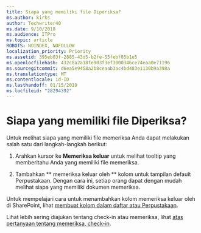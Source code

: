```yaml
---
title: Siapa yang memiliki file Diperiksa?
ms.author: kirks
author: Techwriter40
ms.date: 9/10/2018
ms.audience: ITPro
ms.topic: article
ROBOTS: NOINDEX, NOFOLLOW
localization_priority: Priority
ms.assetid: 395eb03f-2885-43d5-b2fe-55febf85b1e5
ms.openlocfilehash: 432c8a2a18fe903f3ef3000346ce74eaa0e71196
ms.sourcegitcommit: d6ea5e9458a2b8ceaab3ac4bd483e1130b9a398a
ms.translationtype: MT
ms.contentlocale: id-ID
ms.lasthandoff: 01/15/2019
ms.locfileid: "28294392"
---
```

# <a name="who-has-a-file-checked-out"></a>Siapa yang memiliki file Diperiksa?

Untuk melihat siapa yang memiliki file memeriksa Anda dapat melakukan salah satu dari langkah-langkah berikut:
  
1. Arahkan kursor ke **Memeriksa keluar** untuk melihat tooltip yang memberitahu Anda yang memiliki file memeriksa. 
    
2. Tambahkan ** memeriksa keluar oleh ** kolom untuk tampilan default Perpustakaan. Dengan cara ini, setiap orang dapat dengan mudah melihat siapa yang memiliki dokumen memeriksa. 
    
Untuk mempelajari cara untuk menambahkan kolom memeriksa keluar oleh di SharePoint, lihat [membuat kolom dalam daftar atau Perpustakaan](https://go.microsoft.com/fwlink/?linkid=2019591). 
  
Lihat lebih sering diajukan tentang check-in atau memeriksa, lihat [atas pertanyaan tentang memeriksa, check-in](https://go.microsoft.com/fwlink/?linkid=2018786).
  

